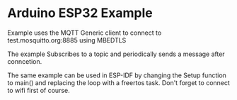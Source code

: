 # Arduino ESP32 Example
Example uses the MQTT Generic client to connect to test.mosquitto.org:8885 using MBEDTLS

The example Subscribes to a topic and periodically sends a message after conncetion.

The same example can be used in ESP-IDF by changing the Setup function to main() and replacing the loop with a freertos task.
Don't forget to connect to wifi first of course. 

